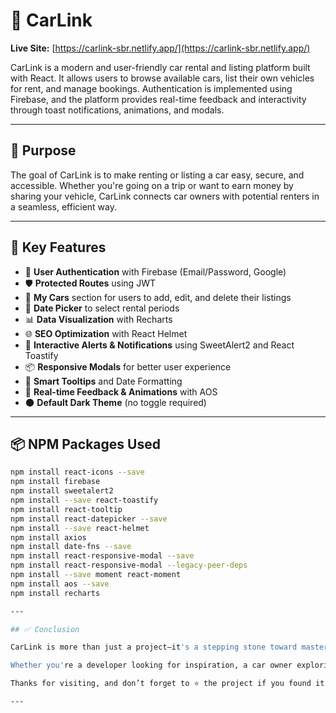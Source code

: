 # 🚗 CarLink

**Live Site:** [https://carlink-sbr.netlify.app/](https://carlink-sbr.netlify.app/)

CarLink is a modern and user-friendly car rental and listing platform built with React. It allows users to browse available cars, list their own vehicles for rent, and manage bookings. Authentication is implemented using Firebase, and the platform provides real-time feedback and interactivity through toast notifications, animations, and modals.

---

## 🌟 Purpose

The goal of CarLink is to make renting or listing a car easy, secure, and accessible. Whether you're going on a trip or want to earn money by sharing your vehicle, CarLink connects car owners with potential renters in a seamless, efficient way.

---

## 🚀 Key Features

- 🔐 **User Authentication** with Firebase (Email/Password, Google)
- 🛡️ **Protected Routes** using JWT
- 🚙 **My Cars** section for users to add, edit, and delete their listings
- 📅 **Date Picker** to select rental periods
- 📊 **Data Visualization** with Recharts
- 🌐 **SEO Optimization** with React Helmet
- 🔔 **Interactive Alerts & Notifications** using SweetAlert2 and React Toastify
- 📦 **Responsive Modals** for better user experience
- 🧠 **Smart Tooltips** and Date Formatting
- 💬 **Real-time Feedback & Animations** with AOS
- 🌑 **Default Dark Theme** (no toggle required)

---

## 📦 NPM Packages Used

```bash
npm install react-icons --save
npm install firebase
npm install sweetalert2
npm install --save react-toastify
npm install react-tooltip
npm install react-datepicker --save
npm install --save react-helmet
npm install axios
npm install date-fns --save
npm install react-responsive-modal --save
npm install react-responsive-modal --legacy-peer-deps
npm install --save moment react-moment
npm install aos --save
npm install recharts

---

## ✅ Conclusion

CarLink is more than just a project—it's a stepping stone toward mastering full-stack development with React. With real-world features like authentication, data visualization, date management, and dynamic user interaction, this project reflects both practical learning and creative problem-solving.

Whether you're a developer looking for inspiration, a car owner exploring ways to rent out your vehicle, or someone who simply loves seeing polished web apps—CarLink is here to make a difference.

Thanks for visiting, and don’t forget to ⭐ the project if you found it helpful!

---
